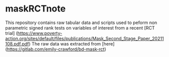 # maskRCTnote
This repository contains raw tabular data and scripts used to peform non parametric signed rank tests on variables  of interest from a recent [RCT trial] (https://www.poverty-action.org/sites/default/files/publications/Mask_Second_Stage_Paper_20211108.pdf.pdf)
The raw data was extracted from [here] (https://gitlab.com/emily-crawford/bd-mask-rct)
